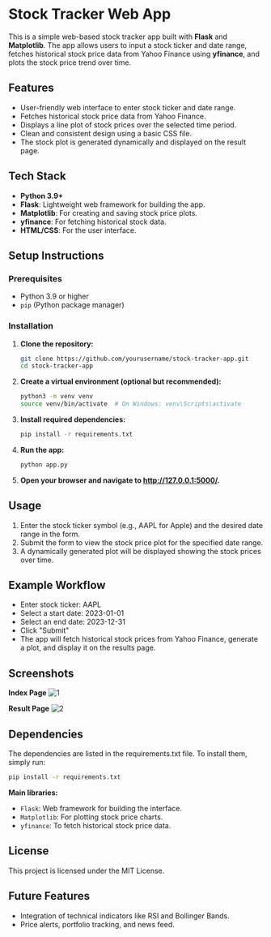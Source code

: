 # Stock Tracker Web App

This is a simple web-based stock tracker app built with **Flask** and **Matplotlib**. The app allows users to input a stock ticker and date range, fetches historical stock price data from Yahoo Finance using **yfinance**, and plots the stock price trend over time.

## Features

- User-friendly web interface to enter stock ticker and date range.
- Fetches historical stock price data from Yahoo Finance.
- Displays a line plot of stock prices over the selected time period.
- Clean and consistent design using a basic CSS file.
- The stock plot is generated dynamically and displayed on the result page.

## Tech Stack

- **Python 3.9+**
- **Flask**: Lightweight web framework for building the app.
- **Matplotlib**: For creating and saving stock price plots.
- **yfinance**: For fetching historical stock data.
- **HTML/CSS**: For the user interface.

## Setup Instructions

### Prerequisites

- Python 3.9 or higher
- `pip` (Python package manager)

### Installation

1. **Clone the repository:**
   ```bash
   git clone https://github.com/yourusername/stock-tracker-app.git
   cd stock-tracker-app
   
2. **Create a virtual environment (optional but recommended):**
   ```bash
   python3 -m venv venv
   source venv/bin/activate  # On Windows: venv\Scripts\activate

3. **Install required dependencies:**
   ```bash
   pip install -r requirements.txt

4. **Run the app:**
   ```bash
   python app.py
   
5. **Open your browser and navigate to http://127.0.0.1:5000/.**

## Usage

1. Enter the stock ticker symbol (e.g., AAPL for Apple) and the desired date range in the form.
2. Submit the form to view the stock price plot for the specified date range.
3. A dynamically generated plot will be displayed showing the stock prices over time.

## Example Workflow

- Enter stock ticker: AAPL
- Select a start date: 2023-01-01
- Select an end date: 2023-12-31
- Click "Submit"
- The app will fetch historical stock prices from Yahoo Finance, generate a plot, and display it on the results page.

## Screenshots

**Index Page**
![1](https://github.com/user-attachments/assets/52d482d9-98c6-42c0-b1cd-93387477ec9d)

**Result Page**
![2](https://github.com/user-attachments/assets/519f1c0c-d097-4db2-b060-3648469d7300)

## Dependencies

The dependencies are listed in the requirements.txt file. To install them, simply run:
   ```bash
   pip install -r requirements.txt
   ```

**Main libraries:**

- `Flask`: Web framework for building the interface.
- `Matplotlib`: For plotting stock price charts.
- `yfinance`: To fetch historical stock price data.

## License

This project is licensed under the MIT License.

## Future Features

- Integration of technical indicators like RSI and Bollinger Bands.
- Price alerts, portfolio tracking, and news feed.


